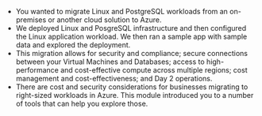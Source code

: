 - You wanted to migrate Linux and PostgreSQL workloads from an on-premises or another cloud solution to Azure. 
- We deployed Linux and PosgreSQL infrastructure and then configured the Linux application workload. We then ran a sample app with sample data and explored the deployment. 
- This migration allows for security and compliance; secure connections between your Virtual Machines and Databases; access to high-performance and cost-effective compute across multiple regions; cost management and cost-effectiveness; and Day 2 operations. 
- There are cost and security considerations for businesses migrating to right-sized workloads in Azure. This module introduced you to a number of tools that can help you explore those.
